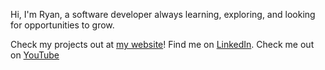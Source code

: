 Hi, I'm Ryan, a software developer always learning, exploring, and looking for opportunities to grow.

Check my projects out at [my website](https://rgmfn.netlify.app)!
Find me on [LinkedIn](https://www.linkedin.com/in/rgmfn/).
Check me out on [YouTube](https://youtube.com/@RagamuffinAround?si=zYNyP4sZmUX1-Rwv)
